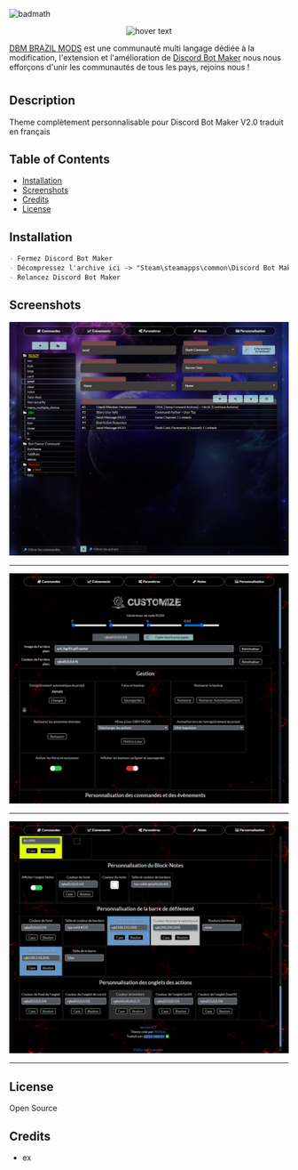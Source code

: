 ![badmath](https://img.shields.io/github/languages/top/lernantino/badmath)

<p align="center">
  <img src="https://user-images.githubusercontent.com/43226244/176820884-f88a7398-f54a-4a00-9860-773c751b6d0f.png" width="350" title="hover text">
</p>


<a href="https://discord.gg/HBc9u9tktd" rel="nofollow">DBM BRAZIL MODS</a> est une communauté multi langage dédiée à la modification, l'extension et l'amélioration de <a href="https://store.steampowered.com/app/682130/Discord_Bot_Maker" rel="nofollow">Discord Bot Maker</a> nous nous efforçons d'unir les communautés de tous les pays, rejoins nous !

# <Yossur-Project-Title>

## Description

Theme complètement personnalisable pour Discord Bot Maker V2.0 traduit en français

## Table of Contents

- [Installation](#installation)
- [Screenshots](#screenshots)
- [Credits](#credits)
- [License](#license)

## Installation
```md
- Fermez Discord Bot Maker
- Décompressez l'archive ici -> "Steam\steamapps\common\Discord Bot Maker"
- Relancez Discord Bot Maker
```

## Screenshots

![Screen0](Screenshots/04.png)

---
![Screen1](Screenshots/02.png)

---
![Screen2](Screenshots/03.png)

---

## License

Open Source

## Credits
- ex

